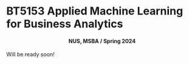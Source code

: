 # BT5153 Applied Machine Learning for Business Analytics

#### <center>NUS, MSBA / Spring 2024</center>

Will be ready soon! 